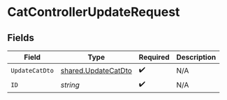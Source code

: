 # CatControllerUpdateRequest


## Fields

| Field                                                      | Type                                                       | Required                                                   | Description                                                |
| ---------------------------------------------------------- | ---------------------------------------------------------- | ---------------------------------------------------------- | ---------------------------------------------------------- |
| `UpdateCatDto`                                             | [shared.UpdateCatDto](../../models/shared/updatecatdto.md) | :heavy_check_mark:                                         | N/A                                                        |
| `ID`                                                       | *string*                                                   | :heavy_check_mark:                                         | N/A                                                        |